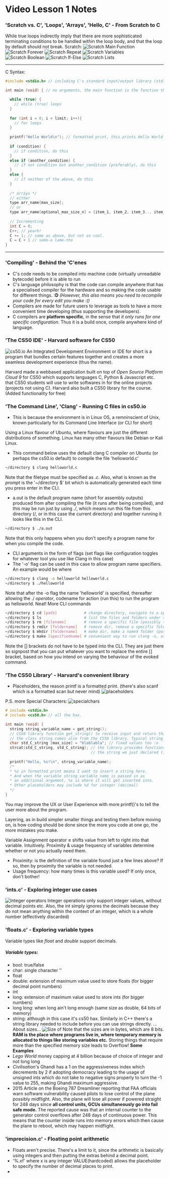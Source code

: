 [scratch main func]: https://github.com/WHKcoderox/CS-50-notes/blob/master/images/Screenshot-2016-fall-lectures-1-at-1m48s.png "Damnit Scratch"
[scratch while loops]: https://github.com/WHKcoderox/CS-50-notes/blob/master/images/Screenshot-2016-fall-lectures-1-at-3m35s.png "Scratch while true loops"
[scratch for loops]: https://github.com/WHKcoderox/CS-50-notes/blob/master/images/Screenshot-2016-fall-lectures-1-at-4m9s.png "Scratch for loops"
[scratch variables]: https://github.com/WHKcoderox/CS-50-notes/blob/master/images/Screenshot-2016-fall-lectures-1-at-4m50s.png "Scratch Variables"
[scratch boolean]: https://github.com/WHKcoderox/CS-50-notes/blob/master/images/Screenshot-2016-fall-lectures-1-at-6m3s.png "Scratch Booleans"
[scratch ifelse]: https://github.com/WHKcoderox/CS-50-notes/blob/master/images/Screenshot-2016-fall-lectures-1-at-7m21s.png "Scratch Conditioning"
[scratch arrs]: https://github.com/WHKcoderox/CS-50-notes/blob/master/images/Screenshot-2016-fall-lectures-1-at-8m50s.png "Scratch Arrays"
[cs50 ide]: https://github.com/WHKcoderox/CS-50-notes/blob/master/images/Screenshot-2016-fall-lectures-1-at-20m14s.png "The CS50 Ide"
[integers]: https://github.com/WHKcoderox/CS-50-notes/blob/master/images/Screenshot-2016-fall-lectures-1-at-50m27s.png "Integer Operators"
[sizeofs]: https://github.com/WHKcoderox/CS-50-notes/blob/master/images/Screenshot-2016-fall-lectures-1-at-57m9s.png "Variable memory allocations"
[specialchars]: https://github.com/WHKcoderox/CS-50-notes/blob/master/images/Screenshot-2016-fall-lectures-1-at-58m36s%20(1).png "Special Characters"
[placeholders]: https://github.com/WHKcoderox/CS-50-notes/blob/master/images/Screenshot-2016-fall-lectures-1-at-58m36s.png "Placeholders"

# Video Lesson 1 Notes

### 'Scratch vs. C', 'Loops', 'Arrays', 'Hello, C' - From Scratch to C
While true loops indirectly imply that there are more sophisticated terminating conditions to be handled within the loop body, and that the loop by default should not break.
Scratch:
![Scratch Main Function][scratch main func]
![Scratch Forever][scratch while loops]
![Scratch Repeat][scratch for loops]
![Scratch Variables][scratch variables]
![Scratch Boolean][scratch boolean]
![Scratch If-Else][scratch ifelse]
![Scratch Lists][scratch arrs]
___
C Syntax:
```C
#include <stdio.h> // including C's standard input/output library (stdio) as header file (holding all the declarations of emepty member funcs (abstract classes) which are defined i.e. coded elsewhere to make the code neat) 

int main (void) { // no arguments, the main function is the function that runs every time the file is executed

  while (true) {
    // while (true) loops
  }
  
  for (int i = 0; i < limit; i++){
    // for loops
  }
  
  printf("Hello World\n"); // formatted print, this prints Hello World followed by a newline character (\n)
  
  if (condition) {
    // if condition, do this
  }
  else if (another_condition) {
    // if not condition but another_condition (preferably), do this
  }
  else {
    // if neither of the above, do this
  }
  
  /* arrays */
  // either
  type arr_name[max_size];
  // or
  type arr_name[optional_max_size_n] = {item_1, item_2, item_3... item_n}; // maximum n-sized array
  
  // Incrementing
  int C = 0;
  C++; // yearh!
  C += 1; // same as above, but not as cool.
  C = C + 1 // same-o lame-tho
}
```
***

### 'Compiling' - Behind the 'C'enes
- C's code needs to be compiled into machine code (virtually unreadable bytecode) before it is able to run
- C's language philosophy is that the code can compile anywhere that has a specialised compiler for the hardware and so making the code usable for different things. **:D** *(However, this also means you need to recompile your code for every edit you make :()*
- Compilers are made for future users to leverage as tools to have a more convenient time developing (thus supporting the developers).
- C compilers are **platform specific**, in the sense that *it only runs for one specific configuration*. Thus it is a build once, compile anywhere kind of language.

### 'The CS50 IDE' - Harvard software for CS50
![cs50.io][cs50 ide]
An Integrated Development Environment or IDE for short is a program that bundles certain features together and creates a more seamless development experience (thus the name).

Harvard made a webbased application built on top of *Open Source Platform Cloud 9* for CS50 which supports languages C, Python & Javascript etc. that CS50 students will use to write softwares in for the online projects (projects not using C).
Harvard also built a CS50 library for the course. (Added functionality for free)

### 'The Command Line', 'Clang' - Running C files in cs50.io
- This is because the environment is in Linux OS, a remninscient of Unix, known particularly for its Command Line Interface (or CLI for short)

Using a Linux flavour of Ubuntu, where flavours are just the different distributions of something. Linux has many other flavours like Debian or Kali Linux.

- This command below uses the default clang C compiler on Ubuntu (or perhaps the cs50.io default) to compile the file 'helloworld.c'
```.sh
~/directory $ clang helloworld.c
```
Note that the filetype must be specified as *.c*. Also, what is known as the *prompt* is the '~/directory $' bit which is automatically generated each time you press enter in the CLI.
- a.out is the default program name (short for assembly outputs) produced from after compiling the file (it runs after being compiled), and this may be run just by using *./*, which means run this file from this directory (/, or in this case the current directory) and together running it looks like this in the CLI.
```.sh
~/directory $ ./a.out
```
Note that this only happens when you don't specify a program name for when you compile the code.
- CLI arguments in the form of flags (set flags like configuration toggles for whatever tool you use like Clang in this case)
- The '-o' flag can be used in this case to allow program name specifiers. An example would be where
```.sh
~/directory $ clang -o helloworld helloworld.c
~/directory $ ./helloworld
```
Note that after the -o flag the name 'helloworld' is specified, thereafter allowing the ./ *operator*, codename for action (run this) to run the program as helloworld. Neat!
More CLI commands
```.sh
~/directory $ cd [path]            # change directory, navigate to a specified directory.
~/directory $ ls                   # list the files and folders under the current directory.
~/directory $ rm [filename]        # remove a specific file (possibly through a specified directory).
~/directory $ rmdir [foldername]   # remove dir, remove a specific folder (possibly through a specified directory).
~/directory $ mkdir [foldername]   # make dir, make a named folder (possibly through a specified directory).
~/directory $ make [specifiedname] # convenient way to run clang -o, assumes that the source code is the specifiedname.c. Also is not a compiler.
```
Note the [] brackets do not have to be typed into the CLI. They are just there so signpost that you can put whatever you want to replace the entire [] bracket, based on how you intend on varying the behaviour of the evoked command.

### 'The CS50 Library' - Harvard's convenient library
- Placeholders, the reason printf is a formatted print. (there's also scanf which is a formatted scan but never mind)
![placeholders][placeholders]

P.S. more Special Characters:
![specialchars][specialchars]
```C
# include <stdio.h>
# include <cs50.h> // all the hax.

int main (void) {
  string string_variable_name = get_string(); 
  // CS50 library function get_string() to receive input and return that received value and assign it into a variable of class string.
  // the class string comes also from the CS50 library. Typical string declaration in C requires the <string.h> library and are in the form of char arrays as follows
  char std_C_string [max_size] = "blablabla"; // fixed values too :o
  strcat(std_C_string, std_C_string); // the library provides functions like this and strlen(), strcopy() etc. This one concatenates
                                      // the string we just declared (ie. chaining them together)
  
  printf("Hello, %s!\n", string_variable_name); 
  /* 
  * %s in formatted print means I want to insert a string here. 
  * And when the variable string_variable_name is passed in as 
  * an additional argument, %s is where it will get inserted into.
  * Other placeholders may include %d for integer (decimal)
  */
}
```
You may improve the UX or User Experience with more printf()'s to tell the user more about the program.

Layering, as in build simpler smaller things and testing them before moving on, is how coding should be done since the more you code at one go, the more mistakes you make.

Variable Assignment operator **=** shifts value from left to right into that variable. Intuitively.
Proximity & usage frequency of variables determine whether or not you actually need them.
- Proximity: is the definition of the variable found just a few lines above? If so, then by proximity the variable is not needed.
- Usage frequency: how many times is this variable used? If only once, don't bother!

### 'ints.c' - Exploring integer use cases
![Integer operators][integers]
Integer operations only support integer values, without decimal points etc. Also, the int simply ignores the decimals because they do not mean anything within the context of an integer, which is a whole number (effectively discarded)

### 'floats.c' - Exploring variable types
Variable types like *float* and *double* support decimals.
##### Variable types:
- bool: true/false
- char: single character ''
- float
- double: extension of maximum value used to store floats (for bigger decimal point numbers)
- int
- long: extension of maximum value used to store ints (for bigger numbers)
- long long: when long ain't long enough (same size as double, 64 bits of memory)
- string: although in this case it's cs50 hax. Similarly in C++ there's a string library needed to include before you can use strings directly.
...
About sizes...
![Size of][sizeofs]
Note that the sizes are in bytes, which are 8 bits.
**RAM is the place where programs live in, where temporary memory is allocated to things like storing variables etc.**
Storing things that require more than the specified memory size leads to Overflow!
**Some Examples**
- *Lego World* money capping at 4 billion because of choice of integer and not long long
- *Civilisation*'s Ghandi has a 1 on the aggressiveness index which decrements by 2 if adopting democracy leading to the usage of unsigned ints which do not take to negative signs properly to turn the -1 value to 255, making Ghandi maximum aggressive.
- 2015 Article on the Boeing 787 Dreamliner reporting that FAA officials warn software vulnerability caused pilots to lose control of the plane possibly midflight. Also, the plane will lose all power if powered straight for 248 days since **all control units, GCUs simultaneously go into fail safe mode.** The reported cause was that an internal counter to the generator control overflows after 248 days of continuous power. This means that the counter inside runs into memory errors which then cause the plane to reboot, which may happen midflight.

### 'imprecision.c' - Floating point arithmetic
- Floats aren't precise. There's a limit to it, since the arithmetic is basically using integers and then putting the extras behind a decimal point.
- '%.xf' where x is any integer VALUE(hardcoded) allows the placeholder to specify the number of decimal places to print.
- 



